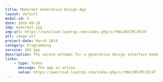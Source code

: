 ```yaml
---
title: Makerbot Generative Design App
layout: default
modal-id: 5
date: 2016-09-18
img: makerbot.jpg
img-url: https://owncloud.laydrop.com/index.php/s/rMmc2B5lMCJEt4T
alt: image-alt
project-date: March 2014
category: Programming
service: IOS App
description: The second attempt for a generative design interface made for Makerbot  Europe. It is the ensemble of an ios app programmed in swift and a backend written in golang that renders 3D models with the help of the open source modelling software Blender.
links:
    - type: Video
      message: The app in action.
      value: https://owncloud.laydrop.com/index.php/s/rMmc2B5lMCJEt4T
---
```

